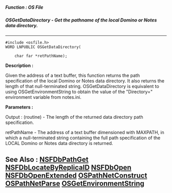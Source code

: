 ##### Function : OS File
##### OSGetDataDirectory - Get the pathname of the local Domino or Notes data directory.
---
```
#include <osfile.h>
WORD LNPUBLIC OSGetDataDirectory(

	char far *retPathName);
```
**Description :**

Given the address of a text buffer, this function returns the path 
specification of the local Domino or Notes data directory.  It also returns the 
length of that null-terminated string.  OSGetDataDirectory is equivalent to 
using OSGetEnvironmentString to obtain the value of the "Directory=" 
environment variable from notes.ini.

**Parameters :**

Output :
(routine)  -  The length of the returned data directory path specification.


retPathName  -  The address of a text buffer dimensioned with MAXPATH, in which a null-terminated string containing the full path specification of the LOCAL Domino or Notes data directory is returned.


**See Also :**
[NSFDbPathGet](/domino-c-api-docs/reference/Func/NSFDbPathGet)
[NSFDbLocateByReplicaID](/domino-c-api-docs/reference/Func/NSFDbLocateByReplicaID)
[NSFDbOpen](/domino-c-api-docs/reference/Func/NSFDbOpen)
[NSFDbOpenExtended](/domino-c-api-docs/reference/Func/NSFDbOpenExtended)
[OSPathNetConstruct](/domino-c-api-docs/reference/Func/OSPathNetConstruct)
[OSPathNetParse](/domino-c-api-docs/reference/Func/OSPathNetParse)
[OSGetEnvironmentString](/domino-c-api-docs/reference/Func/OSGetEnvironmentString)
---
